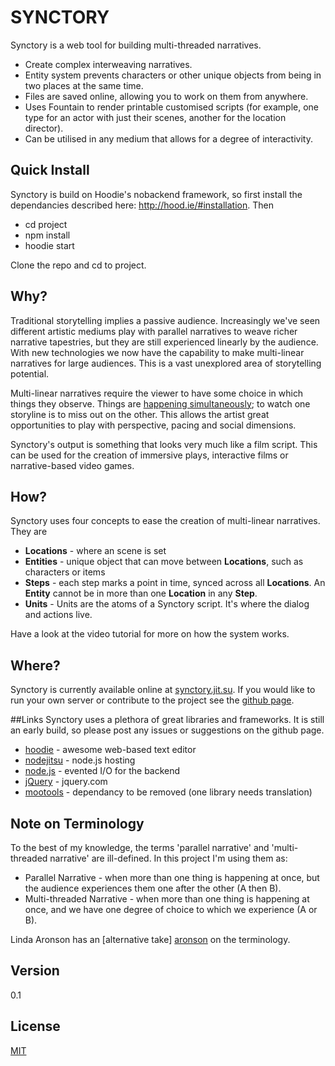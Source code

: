 # SYNCTORY


Synctory is a web tool for building multi-threaded narratives.

* Create complex interweaving narratives.
* Entity system prevents characters or other unique objects from being in two places at the same time.
* Files are saved online, allowing you to work on them from anywhere.
* Uses Fountain to render printable customised scripts (for example, one type for an actor with just their scenes, another for the location director).
* Can be utilised in any medium that allows for a degree of interactivity.

## Quick Install
Synctory is build on Hoodie's nobackend framework, so first install the dependancies described here: http://hood.ie/#installation.
Then
* cd project
* npm install
* hoodie start

Clone the repo and cd to project.

## Why?
Traditional storytelling implies a passive audience. Increasingly we've seen different artistic mediums play with parallel narratives to weave richer narrative tapestries, but they are still experienced linearly by the audience. With new technologies we now have the capability to make multi-linear narratives for large audiences. This is a vast unexplored area of storytelling potential.

Multi-linear narratives require the viewer to have some choice in which things they observe. Things are [happening simultaneously](#terminology); to watch one storyline is to miss out on the other. This allows the artist great opportunities to play with perspective, pacing and social dimensions.

Synctory's output is something that looks very much like a film script. This can be used for the creation of immersive plays, interactive films or narrative-based video games.


## How?

Synctory uses four concepts to ease the creation of multi-linear narratives. They are

* **Locations** - where an scene is set
* **Entities** - unique object that can move between **Locations**, such as characters or items
* **Steps** - each step marks a point in time, synced across all **Locations**. An **Entity** cannot be in more than one **Location** in any **Step**.
* **Units** - Units are the atoms of a Synctory script. It's where the dialog and actions live.

Have a look at the video tutorial for more on how the system works.

## Where?

Synctory is currently available online at [synctory.jit.su][site].
If you would like to run your own server or contribute to the project see the [github page][github].

##Links
Synctory uses a plethora of great libraries and frameworks. It is still an early build, so please post any issues or suggestions on the github page.

* [hoodie] - awesome web-based text editor
* [nodejitsu] - node.js hosting
* [node.js] - evented I/O for the backend
* [jQuery] - jquery.com
* [mootools] - dependancy to be removed (one library needs translation)

## Note on Terminology <a name="terminology"></a>

To the best of my knowledge, the terms 'parallel narrative' and 'multi-threaded narrative' are ill-defined. In this project I'm using them as:

* Parallel Narrative - when more than one thing is happening at once, but the audience experiences them one after the other (A then B).
* Multi-threaded Narrative - when more than one thing is happening at once, and we have one degree of choice to which we experience (A or B).

Linda Aronson has an [alternative take] [aronson] on the terminology.


Version
----

0.1


License
----

[MIT]

[aronson]:http://www.lindaaronson.com/six-types-of-parallel-narrative.html
[hoodie]:http://hood.ie/
[node.js]:http://nodejs.org
[nodejitsu]:http://nodejitsu.com
[jQuery]:http://jquery.com
[mootools]:http://mootools.net
[MIT]:http://opensource.org/licenses/MIT
[site]:http://synctory.jit.su
[github]:https://github.com/chrismcmath/Synctory
